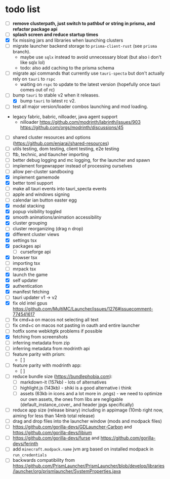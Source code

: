 # todo list

- [ ] **remove clusterpath, just switch to pathbuf or string in prisma, and refactor package api**
- [ ] **splash screen and reduce startup times**
- [x] fix missing jars and libraries when launching clusters
- [ ] migrate launcher backend storage to `prisma-client-rust` (see `prisma` branch).
	- maybe use `sqlx` instead to avoid unnecessary bloat (but also i don't like sqlx lol)
	- todo: also add caching  to the prisma schema
- [ ] migrate api commands that currently use `tauri-specta` but don't actually rely on `tauri` to `rspc`
	- waiting on `rspc` to update to the latest version (hopefully once tauri comes out of rc)
- [ ] bump `tauri` to stable v2 when it releases.
	- [x] bump `tauri` to latest rc v2.
- [ ] test all major version/loader combos launching and mod loading.
- legacy fabric, babric, nilloader, java agent support
	- nilloader <https://github.com/modrinth/labrinth/issues/903> <https://github.com/orgs/modrinth/discussions/45>
- [ ] shared cluster resources and options (<https://github.com/enjarai/shared-resources>)
- [ ] utils testing, dom testing, client testing, e2e testing
- [ ] ftb, technic, and tlauncher importing
- [ ] better debug logging and mc logging, for the launcher and spawn
- [ ] implement forgewrapper instead of processing ourselves
- [ ] allow per-cluster sandboxing
- [x] implement gamemode
- [x] better toml support
- [ ] make all tauri events into tauri_specta events
- [ ] apple and windows signing
- [ ] calendar ian button easter egg
- [x] modal stacking
- [x] popup visibility toggled
- [x] smooth animations/animation accessibility
- [x] cluster grouping
- [ ] cluster reorganizing (drag n drop)
- [x] different cluster views
- [x] settings tsx
- [x] packages api
  - [ ] curseforge api
- [x] browser tsx
- [ ] importing tsx
- [ ] mrpack tsx
- [x] launch the game
- [x] self updater
- [x] authentication
- [x] manifest fetching
- [ ] tauri updater v1 -> v2
- [x] fix old intel gpus <https://github.com/MultiMC/Launcher/issues/1276#issuecomment-774541617>
- [ ] fix cmd+a on macos not selecting all text
- [ ] fix cmd+c on macos not pasting in oauth and entire launcher
- [ ] hotfix some webkitgtk problems if possible
- [x] fetching from screenshots
- [ ] inferring metadata from zip
- [ ] inferring metadata from modrinth api
- [ ] feature parity with prism:
	- [ ]
- [ ] feature parity with modrinth app:
	- [ ]
- [ ] reduce bundle size (<https://bundlephobia.com>):
	- [ ] markdown-it (157kb) - lots of alternatives
	- [ ] highlight.js (143kb) - shiki is a good alternative i think
	- [ ] assets (63kb in icons and a lot more in .pngs) - we need to optimize our own assets, the ones from libs are negligable (default_instance_cover_ and header jpgs specifically)
- [ ] reduce app size (release binary) including in appimage (10mb right now, aiming for less than 14mb total release)
- [ ] drag and drop files into the launcher window (mods and modpack files)
- [ ] <https://github.com/gorilla-devs/GDLauncher-Carbon> and <https://github.com/gorilla-devs/libium>
- [ ] <https://github.com/gorilla-devs/furse> and <https://github.com/gorilla-devs/ferinth>
- [ ] add `minecraft.modpack.name` jvm arg based on installed modpack in `run_credentials`
- [ ] backwards compatibility from <https://github.com/PrismLauncher/PrismLauncher/blob/develop/libraries/launcher/org/prismlauncher/SystemProperties.java>
